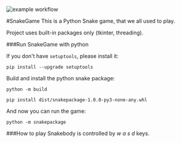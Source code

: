 ![example workflow](https://github.com/Irina13155/SnakeGame/actions/workflows/pycheck.yml/badge.svg)

#SnakeGame
This is a Python Snake game, that we all used to play.

Project uses built-in packages only (tkinter, threading).

###Run SnakeGame with python

If you don't have `setuptools`, please install it:

`pip install --upgrade setuptools`

Build and install the python snake package:

`python -m build`

`pip install dist/snakepackage-1.0.0-py3-none-any.whl`

And now you can run the game:

`python -m snakepackage`


###How to play
Snakebody is controlled by _w a s d_ keys.

